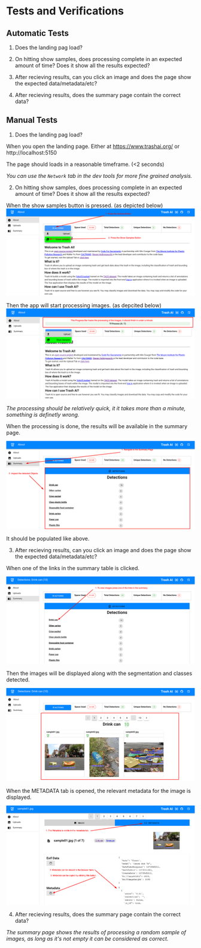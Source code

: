 # Tests and Verifications

## Automatic Tests 

1. Does the landing pag load?

2. On hitting show samples, does processing complete in an expected amount of time? Does it show all the results expected?

3. After recieving results, can you click an image and does the page show the expected data/metadata/etc?

4. After recieving results, does the summary page contain the correct data?


## Manual Tests

1. Does the landing pag load?

When you open the landing page. Either at https://www.trashai.org/ or http://localhost:5150

The page should loads in a reasonable timeframe. (<2 seconds)

*You can use the `Network` tab in the dev tools for more fine grained analysis.*

2. On hitting show samples, does processing complete in an expected amount of time? Does it show all the results expected?

When the show samples button is pressed. (as depicted below)
![Instructions](misc/Show_Samples_Button.png "Show Title Button")

Then the app will start processing images. (as depcited below)
![Processing](misc/Processing_Samples.png "Processing Samples Progress Bar")

*The processing should be relatively quick, it it takes more than a minute, something is definetly wrong.*

When the processing is done, the results will be available in the summary page.

![Summary ](misc/Summary_Of_Samples.png "Summary of Sample Results")

It should be populated like above.

3. After recieving results, can you click an image and does the page show the expected data/metadata/etc?

When one of the links in the summary table is clicked. 

![Open images](misc/Open_images.png "Open Images")

Then the images will be displayed along with the segmentation and classes detected. 

![List Images](misc/Images_with_Segmentation.png "List Images")

When the METADATA tab is opened, the relevant metadata for the image is displayed. 

![View Metadata](misc/Viewing_Metadata.png "View Metadata")

4. After recieving results, does the summary page contain the correct data?

*The summary page shows the results of processing a random sample of images, as long as it's not empty it can be considered as correct.*
